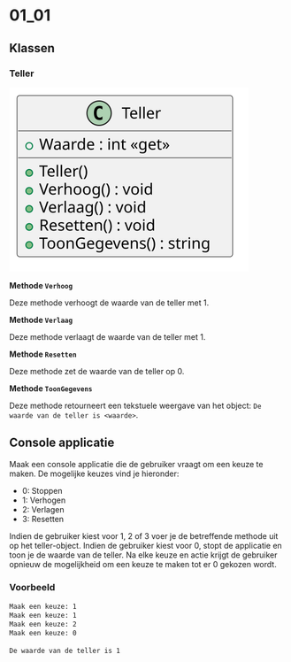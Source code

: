 # 01_01

## Klassen

### Teller

![Klassediagram](svg/Teller.svg)

**Methode `Verhoog`**

Deze methode verhoogt de waarde van de teller met 1.

**Methode `Verlaag`**

Deze methode verlaagt de waarde van de teller met 1.

**Methode `Resetten`**

Deze methode zet de waarde van de teller op 0.

**Methode `ToonGegevens`**

Deze methode retourneert een tekstuele weergave van het object: `De waarde van de teller is <waarde>`.

## Console applicatie

Maak een console applicatie die de gebruiker vraagt om een keuze te maken. De mogelijke keuzes vind je hieronder:

- 0: Stoppen
- 1: Verhogen
- 2: Verlagen
- 3: Resetten

Indien de gebruiker kiest voor 1, 2 of 3 voer je de betreffende methode uit op het teller-object. Indien de gebruiker kiest voor 0, stopt de applicatie en toon je de waarde van de teller. Na elke keuze en actie krijgt de gebruiker opnieuw de mogelijkheid om een keuze te maken tot er 0 gekozen wordt.

### Voorbeeld

```plaintext
Maak een keuze: 1
Maak een keuze: 1
Maak een keuze: 2
Maak een keuze: 0

De waarde van de teller is 1
```